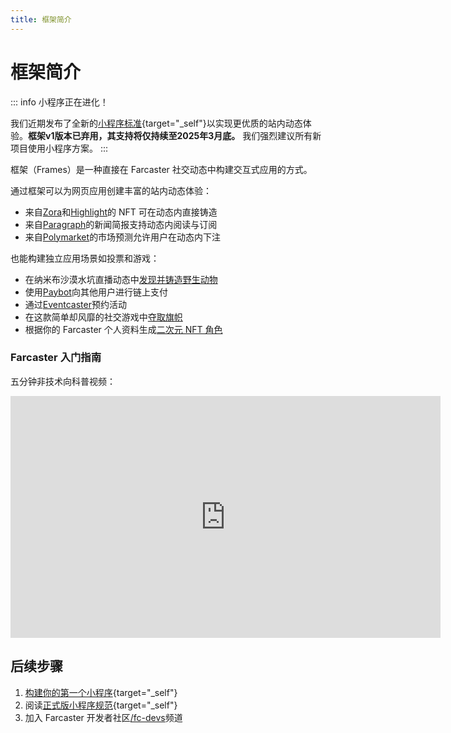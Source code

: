 ```yaml
---
title: 框架简介
---
```


# 框架简介

::: info 小程序正在进化！

<!-- prettier-ignore -->
我们近期发布了全新的[小程序标准](https://miniapps.farcaster.xyz/){target="_self"}以实现更优质的站内动态体验。**框架v1版本已弃用，其支持将仅持续至2025年3月底。** 我们强烈建议所有新项目使用小程序方案。
:::

框架（Frames）是一种直接在 Farcaster 社交动态中构建交互式应用的方式。

通过框架可以为网页应用创建丰富的站内动态体验：

- 来自[Zora](https://zora.co/)和[Highlight](https://highlight.xyz/)的 NFT 可在动态内直接铸造
- 来自[Paragraph](https://paragraph.xyz/)的新闻简报支持动态内阅读与订阅
- 来自[Polymarket](https://polymarket.com/)的市场预测允许用户在动态内下注

也能构建独立应用场景如投票和游戏：

- 在纳米布沙漠水坑直播动态中[发现并铸造野生动物](https://warpcast.com/mattkim/0x3d165bb8)
- 使用[Paybot](https://app.paycaster.co)向其他用户进行链上支付
- 通过[Eventcaster](https://warpcast.com/toadyhawk.eth/0xcb4aefe8)预约活动
- 在这款简单却风靡的社交游戏中[夺取旗帜](https://warpcast.com/horsefacts.eth/0x70019199)
- 根据你的 Farcaster 个人资料生成[二次元 NFT 角色](https://warpcast.com/horsefacts.eth/0xbc7d33ca)

### Farcaster 入门指南

五分钟非技术向科普视频：

<iframe width="688" height="387" src="https://www.youtube.com/embed/rp9X8rAPzPM?si=aXLuh4BBonkm4pKj" title="YouTube视频播放器" frameborder="0" allow="accelerometer; autoplay; clipboard-write; encrypted-media; gyroscope; picture-in-picture; web-share" referrerpolicy="strict-origin-when-cross-origin" allowfullscreen></iframe>

## 后续步骤

1. [构建你的第一个小程序](https://miniapps.farcaster.xyz/docs/getting-started){target="\_self"}
2. 阅读[正式版小程序规范](https://miniapps.farcaster.xyz/docs/specification){target="\_self"}
3. 加入 Farcaster 开发者社区[/fc-devs](https://warpcast.com/~/channel/fc-devs)频道
